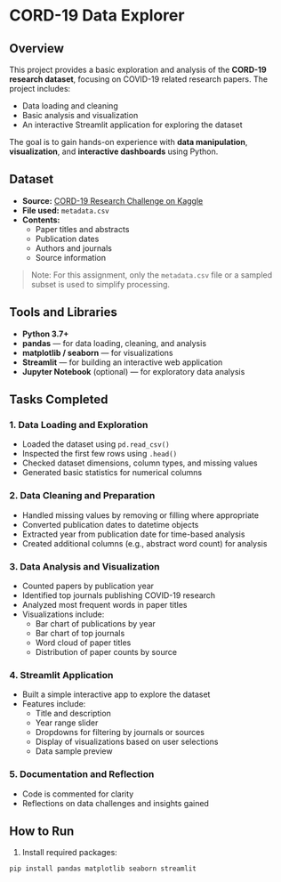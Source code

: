 # CORD-19 Data Explorer

## Overview
This project provides a basic exploration and analysis of the **CORD-19 research dataset**, focusing on COVID-19 related research papers. The project includes:

- Data loading and cleaning
- Basic analysis and visualization
- An interactive Streamlit application for exploring the dataset

The goal is to gain hands-on experience with **data manipulation**, **visualization**, and **interactive dashboards** using Python.

## Dataset
- **Source:** [CORD-19 Research Challenge on Kaggle](https://www.kaggle.com/allen-institute-for-ai/CORD-19-research-challenge)
- **File used:** `metadata.csv`
- **Contents:** 
  - Paper titles and abstracts
  - Publication dates
  - Authors and journals
  - Source information

> Note: For this assignment, only the `metadata.csv` file or a sampled subset is used to simplify processing.

## Tools and Libraries
- **Python 3.7+**
- **pandas** — for data loading, cleaning, and analysis
- **matplotlib / seaborn** — for visualizations
- **Streamlit** — for building an interactive web application
- **Jupyter Notebook** (optional) — for exploratory data analysis

## Tasks Completed

### 1. Data Loading and Exploration
- Loaded the dataset using `pd.read_csv()`
- Inspected the first few rows using `.head()`
- Checked dataset dimensions, column types, and missing values
- Generated basic statistics for numerical columns

### 2. Data Cleaning and Preparation
- Handled missing values by removing or filling where appropriate
- Converted publication dates to datetime objects
- Extracted year from publication date for time-based analysis
- Created additional columns (e.g., abstract word count) for analysis

### 3. Data Analysis and Visualization
- Counted papers by publication year
- Identified top journals publishing COVID-19 research
- Analyzed most frequent words in paper titles
- Visualizations include:
  - Bar chart of publications by year
  - Bar chart of top journals
  - Word cloud of paper titles
  - Distribution of paper counts by source

### 4. Streamlit Application
- Built a simple interactive app to explore the dataset
- Features include:
  - Title and description
  - Year range slider
  - Dropdowns for filtering by journals or sources
  - Display of visualizations based on user selections
  - Data sample preview

### 5. Documentation and Reflection
- Code is commented for clarity
- Reflections on data challenges and insights gained

## How to Run
1. Install required packages:
```bash
pip install pandas matplotlib seaborn streamlit
